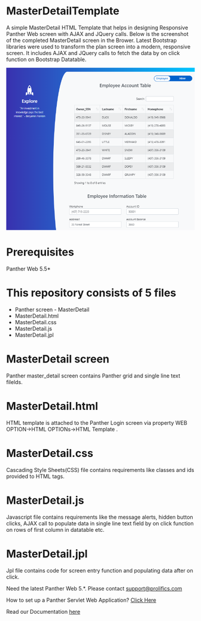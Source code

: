 # MasterDetailTemplate
A simple  MasterDetail HTML Template that helps in designing Responsive Panther Web screen with AJAX and JQuery calls. Below is the screenshot of the completed MasterDetail screen in the Brower.
Latest Bootstrap libraries were used to transform the plan screen into a modern, responsive screen. It includes AJAX and JQuery calls to fetch the data by on click function on Bootstrap Datatable. 

![](MasterDetail.PNG)

# Prerequisites
Panther Web 5.5*

# This repository consists of 5 files
* Panther screen - MasterDetail
* MasterDetail.html
* MasterDetail.css
* MasterDetail.js
* MasterDetail.jpl

# MasterDetail screen
Panther master_detail screen contains Panther grid and single line text filelds.  

# MasterDetail.html
HTML template is attached to the Panther Login screen via property WEB OPTION->HTML OPTIONs->HTML Template .

# MasterDetail.css
Cascading Style Sheets(CSS) file contains requirements like classes and ids provided to HTML tags.

# MasterDetail.js
Javascript file contains requirements like the message alerts, hidden button clicks, AJAX call to populate data in single line text field by on click function on rows of first column in datatable etc.

# MasterDetail.jpl
Jpl file contains code for screen entry function and populating data after on click.


Need the latest Panther Web 5.*. Please contact support@prolifics.com

How to set up a Panther Servlet Web Application? [Click Here](https://github.com/ProlificsPanther/PantherWeb/releases "Named link title")

Read our Documentation [here](https://docs.prolifics.com)

